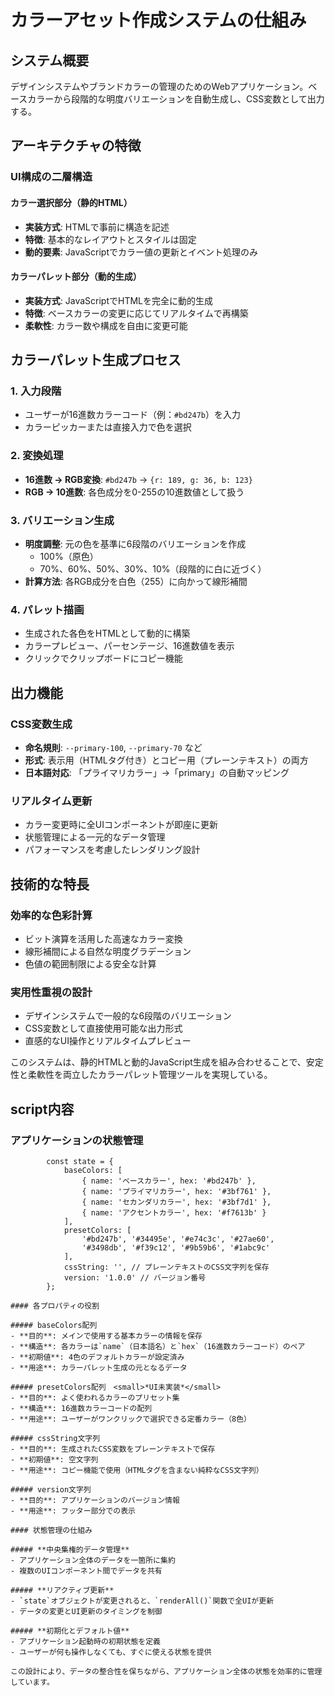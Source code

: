 # カラーアセット作成システムの仕組み

## システム概要
デザインシステムやブランドカラーの管理のためのWebアプリケーション。ベースカラーから段階的な明度バリエーションを自動生成し、CSS変数として出力する。

## アーキテクチャの特徴

### **UI構成の二層構造**

#### カラー選択部分（静的HTML）
- **実装方式**: HTMLで事前に構造を記述
- **特徴**: 基本的なレイアウトとスタイルは固定
- **動的要素**: JavaScriptでカラー値の更新とイベント処理のみ

#### カラーパレット部分（動的生成）
- **実装方式**: JavaScriptでHTMLを完全に動的生成
- **特徴**: ベースカラーの変更に応じてリアルタイムで再構築
- **柔軟性**: カラー数や構成を自由に変更可能

## カラーパレット生成プロセス

### **1. 入力段階**
- ユーザーが16進数カラーコード（例：`#bd247b`）を入力
- カラーピッカーまたは直接入力で色を選択

### **2. 変換処理**
- **16進数 → RGB変換**: `#bd247b` → `{r: 189, g: 36, b: 123}`
- **RGB → 10進数**: 各色成分を0-255の10進数値として扱う

### **3. バリエーション生成**
- **明度調整**: 元の色を基準に6段階のバリエーションを作成
  - 100%（原色）
  - 70%、60%、50%、30%、10%（段階的に白に近づく）
- **計算方法**: 各RGB成分を白色（255）に向かって線形補間

### **4. パレット描画**
- 生成された各色をHTMLとして動的に構築
- カラープレビュー、パーセンテージ、16進数値を表示
- クリックでクリップボードにコピー機能

## 出力機能

### **CSS変数生成**
- **命名規則**: `--primary-100`, `--primary-70` など
- **形式**: 表示用（HTMLタグ付き）とコピー用（プレーンテキスト）の両方
- **日本語対応**: 「プライマリカラー」→「primary」の自動マッピング

### **リアルタイム更新**
- カラー変更時に全UIコンポーネントが即座に更新
- 状態管理による一元的なデータ管理
- パフォーマンスを考慮したレンダリング設計

## 技術的な特長

### **効率的な色彩計算**
- ビット演算を活用した高速なカラー変換
- 線形補間による自然な明度グラデーション
- 色値の範囲制限による安全な計算

### **実用性重視の設計**
- デザインシステムで一般的な6段階のバリエーション
- CSS変数として直接使用可能な出力形式
- 直感的なUI操作とリアルタイムプレビュー

このシステムは、静的HTMLと動的JavaScript生成を組み合わせることで、安定性と柔軟性を両立したカラーパレット管理ツールを実現している。

## script内容

### アプリケーションの状態管理

``` // アプリケーションの状態
        const state = {
            baseColors: [
                { name: 'ベースカラー', hex: '#bd247b' },
                { name: 'プライマリカラー', hex: '#3bf761' },
                { name: 'セカンダリカラー', hex: '#3bf7d1' },
                { name: 'アクセントカラー', hex: '#f7613b' }
            ],
            presetColors: [
                '#bd247b', '#34495e', '#e74c3c', '#27ae60',
                '#3498db', '#f39c12', '#9b59b6', '#1abc9c'
            ],
            cssString: '', // プレーンテキストのCSS文字列を保存
            version: '1.0.0' // バージョン番号
        };

#### 各プロパティの役割

##### baseColors配列
- **目的**: メインで使用する基本カラーの情報を保存
- **構造**: 各カラーは`name`（日本語名）と`hex`（16進数カラーコード）のペア
- **初期値**: 4色のデフォルトカラーが設定済み
- **用途**: カラーパレット生成の元となるデータ

##### presetColors配列　<small>*UI未実装*</small>
- **目的**: よく使われるカラーのプリセット集
- **構造**: 16進数カラーコードの配列
- **用途**: ユーザーがワンクリックで選択できる定番カラー（8色）

##### cssString文字列
- **目的**: 生成されたCSS変数をプレーンテキストで保存
- **初期値**: 空文字列
- **用途**: コピー機能で使用（HTMLタグを含まない純粋なCSS文字列）

##### version文字列
- **目的**: アプリケーションのバージョン情報
- **用途**: フッター部分での表示

#### 状態管理の仕組み

##### **中央集権的データ管理**
- アプリケーション全体のデータを一箇所に集約
- 複数のUIコンポーネント間でデータを共有

##### **リアクティブ更新**
- `state`オブジェクトが変更されると、`renderAll()`関数で全UIが更新
- データの変更とUI更新のタイミングを制御

##### **初期化とデフォルト値**
- アプリケーション起動時の初期状態を定義
- ユーザーが何も操作しなくても、すぐに使える状態を提供

この設計により、データの整合性を保ちながら、アプリケーション全体の状態を効率的に管理しています。